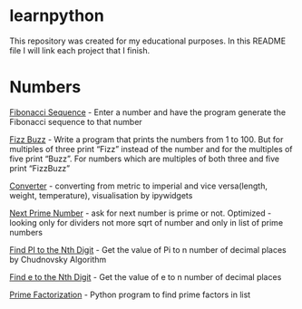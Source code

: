 # learnpython
This repository was created for my educational purposes. In this README file I will link each project that I finish. 
# Numbers

[Fibonacci Sequence](https://github.com/mufteevir/learnpython/blob/master/Numbers/fibonacci_sequence.py) - Enter a number and have the program generate the Fibonacci sequence to that number

[Fizz Buzz](https://github.com/mufteevir/learnpython/blob/master/Text/fizz_buzz.py) - Write a program that prints the numbers from 1 to 100. But for multiples of three print “Fizz” instead of the number and for the multiples of five print “Buzz”. For numbers which are multiples of both three and five print “FizzBuzz”

[Converter](https://github.com/mufteevir/learnpython/tree/master/Converter%20to%20US%20units%20ipywidgets) - converting from metric to imperial and vice versa(length, weight, temperature), visualisation by ipywidgets

[Next Prime Number](https://github.com/mufteevir/learnpython/blob/master/Numbers/next_prime_number.py) - ask for next number is prime or not. Optimized - looking only for dividers not more sqrt of number and only in list of prime numbers

[Find PI to the Nth Digit](https://github.com/mufteevir/learnpython/blob/master/Numbers/Find%20PI%20to%20the%20Nth%20Digit.py) - Get the value of Pi to n number of decimal places by Chudnovsky Algorithm

[Find e to the Nth Digit](https://github.com/mufteevir/learnpython/blob/master/Numbers/Find%20e%20to%20the%20Nth%20Digit.py) - Get the value of e to n number of decimal places

[Prime Factorization](https://github.com/mufteevir/learnpython/blob/master/Numbers/Prime%20Factorization.py) - Python program to find prime factors in list
